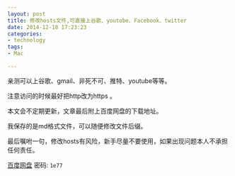 ```yaml
---
layout: post
title: 修改hosts文件,可直接上谷歌、youtobe、Facebook、twitter
date: 2014-12-18 17:23:23
categories:
- technology
tags:
- Mac

---
```


亲测可以上谷歌、gmail、非死不可、推特、youtube等等。

注意访问的时候最好把http改为https 。

本文会不定期更新，文章最后附上百度网盘的下载地址。

我保存的是md格式文件，可以随便修改文件后缀。

最后嘱咐一句，修改hosts有风险，新手尽量不要使用，如果出现问题本人不承担任何责任。

[百度网盘](http://pan.baidu.com/s/1plMTC)
密码: `1e77`